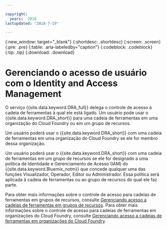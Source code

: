 ```yaml
---

copyright:
  years:  2018
lastupdated: "2018-7-19"

---
```


{:new_window: target="_blank"}
{:shortdesc: .shortdesc}
{:screen: .screen}
{:pre: .pre}
{:table: .aria-labeledby="caption"}
{:codeblock: .codeblock}
{:tip: .tip}
{:download: .download}


# Gerenciando o acesso de usuário com o Identity and Access Management

O serviço {{site.data.keyword.DRA_full}} delega o controle de acesso à cadeia de ferramentas à qual ele está ligado. Um usuário pode usar o {{site.data.keyword.DRA_short}} para uma cadeia de ferramentas em uma organização do Cloud Foundry ou em um grupo de recursos. 

Um usuário poderá usar o {{site.data.keyword.DRA_short}} com uma cadeia de ferramentas em uma organização do Cloud Foundry se ele for membro dessa organização.

Um usuário poderá usar o {{site.data.keyword.DRA_short}} com uma cadeia de ferramentas em um grupo de recursos se ele for designado a uma política de Identidade e Gerenciamento de Acesso (IAM) do {{site.data.keyword.Bluemix_notm}} que concede qualquer uma das funções Visualizador, Operador, Editor ou Administrador. Essa política será aplicada à cadeia de ferramentas ou ao grupo de recursos do qual ele faz parte.

Para obter mais informações sobre o controle de acesso para cadeias de ferramentas em grupos de recursos, consulte [Gerenciando acesso a cadeias de ferramentas em grupos de recursos](/docs/services/ContinuousDelivery/toolchains_using.html#managing_access_resource_groups). Para obter mais informações sobre o controle de acesso para cadeias de ferramentas em organizações do Cloud Foundry, consulte [Gerenciando acesso a cadeias de ferramentas em organizações do Cloud Foundry](/docs/services/ContinuousDelivery/toolchains_using.html#managing_access_orgs).
